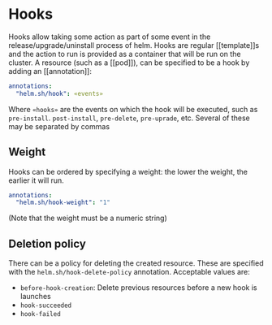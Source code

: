 # Hooks
Hooks allow taking some action as part of some event in the release/upgrade/uninstall process of helm. Hooks are regular [[template]]s and the action to run is provided as a container that will be run on the cluster. A resource (such as a [[pod]]), can be specified to be a hook by adding an [[annotation]]:

```yaml
annotations:
  "helm.sh/hook": «events»
```

Where `«hooks»` are the events on which the hook will be executed, such as `pre-install`. `post-install`, `pre-delete`, `pre-uprade`, etc. Several of these may be separated by commas

## Weight
Hooks can be ordered by specifying a weight: the lower the weight, the earlier it will run.

```yaml
annotations:
  "helm.sh/hook-weight": "1"
```

(Note that the weight must be a numeric string)

## Deletion policy
There can be a policy for deleting the created resource. These are specified with the `helm.sh/hook-delete-policy` annotation. Acceptable values are:

* `before-hook-creation`: Delete previous resources before a new hook is launches
* `hook-succeeded`
* `hook-failed`
